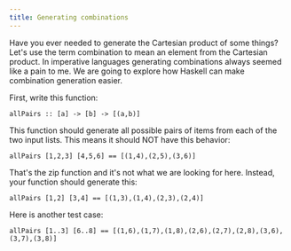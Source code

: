 ```yaml
---
title: Generating combinations
---
```


Have you ever needed to generate the Cartesian product of some things? Let's use the term combination to mean an element from the Cartesian product. In imperative languages generating combinations always seemed like a pain to me. We are going to explore how Haskell can make combination generation easier.

First, write this function:

    allPairs :: [a] -> [b] -> [(a,b)]

This function should generate all possible pairs of items from each of the two
input lists.  This means it should NOT have this behavior:

    allPairs [1,2,3] [4,5,6] == [(1,4),(2,5),(3,6)]

That's the zip function and it's not what we are looking for here.  Instead,
your function should generate this:

    allPairs [1,2] [3,4] == [(1,3),(1,4),(2,3),(2,4)]

Here is another test case:

    allPairs [1..3] [6..8] == [(1,6),(1,7),(1,8),(2,6),(2,7),(2,8),(3,6),(3,7),(3,8)]

